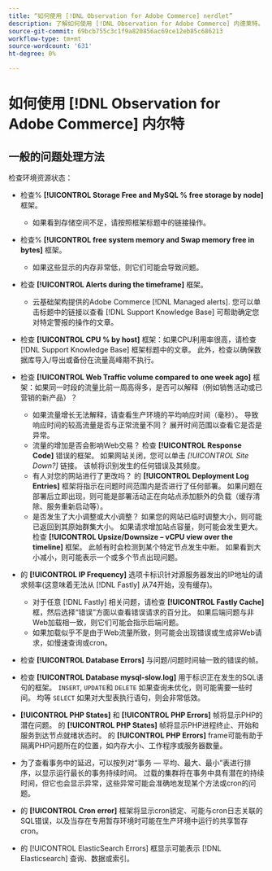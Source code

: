 ```yaml
---
title: “如何使用 [!DNL Observation for Adobe Commerce] nerdlet”
description: 了解如何使用 [!DNL Observation for Adobe Commerce] 内德莱特。
source-git-commit: 69bcb755c3c1f9a820856ac69ce12eb85c686213
workflow-type: tm+mt
source-wordcount: '631'
ht-degree: 0%

---
```


# 如何使用 [!DNL Observation for Adobe Commerce] 内尔特

## 一般的问题处理方法

检查环境资源状态：

* 检查% **[!UICONTROL Storage Free and MySQL % free storage by node]** 框架。

   * 如果看到存储空间不足，请按照框架标题中的链接操作。

* 检查% **[!UICONTROL free system memory and Swap memory free in bytes]** 框架。

   * 如果这些显示的内存非常低，则它们可能会导致问题。

* 检查 **[!UICONTROL Alerts during the timeframe]** 框架。

   * 云基础架构提供的Adobe Commerce [!DNL Managed alerts]. 您可以单击标题中的链接以查看 [!DNL Support Knowledge Base] 可帮助确定您对特定警报的操作的文章。

* 检查 **[!UICONTROL CPU % by host]** 框架：如果CPU利用率很高，请检查 [!DNL Support Knowledge Base] 框架标题中的文章。 此外，检查以确保数据库导入/导出或备份在流量高峰期不执行。

* 检查 **[!UICONTROL Web Traffic volume compared to one week ago]** 框架：如果同一时段的流量比前一周高得多，是否可以解释（例如销售活动或已营销的新产品）？
   * 如果流量增长无法解释，请查看生产环境的平均响应时间（毫秒）。 导致响应时间的较高流量是否与正常流量不同？ 展开时间范围以查看它是否是异常。
   * 流量的增加是否会影响Web交易？ 检查 **[!UICONTROL Response Code]** 错误的框架。 如果网站关闭，您可以单击 *[!UICONTROL Site Down?]* 链接。 该帧将识别发生的任何错误及其频度。
   * 有人对您的网站进行了更改吗？ 的 **[!UICONTROL Deployment Log Entries]** 框架将指示在问题时间范围内是否进行了任何部署。 如果问题在部署后立即出现，则可能是部署活动正在向站点添加额外的负载（缓存清除、服务重新启动等）。
   * 是否发生了大小调整或大小调整？ 如果您的网站已临时调整大小，则可能已返回到其原始群集大小。 如果请求增加站点容量，则可能会发生更大。 检查 **[!UICONTROL Upsize/Downsize – vCPU view over the timeline]** 框架。 此帧有时会检测到某个特定节点发生中断。 如果看到大小减小，则可能表示一个或多个节点出现问题。

* 的 **[!UICONTROL IP Frequency]** 选项卡标识针对源服务器发出的IP地址的请求频率(这意味着无法从 [!DNL Fastly] 从74开始，没有缓存)。

   * 对于任意 [!DNL Fastly] 相关问题，请检查 **[!UICONTROL Fastly Cache]** 框，然后选择“错误”方面以查看错误请求的百分比。 如果后端问题与非Web加载相一致，则它们可能会指示后端问题。
   * 如果加载似乎不是由于Web流量所致，则可能会出现错误或生成非Web请求，如慢速查询或cron。

* 检查 **[!UICONTROL Database Errors]** 与问题/问题时间轴一致的错误的帧。
* 检查 **[!UICONTROL Database mysql-slow.log]** 用于标识正在发生的SQL语句的框架。 `INSERT`, `UPDATE`和 `DELETE` 如果查询未优化，则可能需要一些时间。 均等 `SELECT` 如果对大型表执行语句，则会非常低效。
* **[!UICONTROL PHP States]** 和 **[!UICONTROL PHP Errors]** 帧将显示PHP的潜在问题。 的 **[!UICONTROL PHP States]** 帧将显示PHP进程终止、开始和服务到达节点就绪状态时。 的 **[!UICONTROL PHP Errors]** frame可能有助于隔离PHP问题所在的位置，如内存大小、工作程序或服务器数量。
* 为了查看事务中的延迟，可以按列对“事务 — 平均、最大、最小”表进行排序，以显示运行最长的事务持续时间。 过载的集群将在事务中具有潜在的持续时间，但它也会显示异常，这些异常可能会准确地发现某个方法或cron的问题。
* 的 **[!UICONTROL Cron error]** 框架将显示cron锁定、可能与cron日志关联的SQL错误，以及当存在专用暂存环境时可能在生产环境中运行的共享暂存cron。
* 的 [!UICONTROL ElasticSearch Errors] 框显示可能表示 [!DNL Elasticsearch] 查询、数据或索引。
